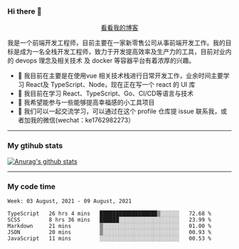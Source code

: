 ### Hi there 👋

<p align="center">
  <a href="https://real-jacket.github.io/">看看我的博客</a>
</p>

我是一个前端开发工程师，目前主要在一家新零售公司从事前端开发工作。我的目标是成为一名全栈开发工程师，致力于开发提高效率及生产力的工具，目前对业内的 devops 理念及相关技术 及 docker 等容器平台有着浓厚的兴趣。

- 🔭 我目前在主要是在使用vue 相关技术栈进行日常开发工作，业余时间主要学习 React及 TypeScript、Node，现在正在写一个 react 的 UI 库 
- 🌱 我目前在学习 React、TypeScript、Go、CI/CD等语言与技术
- 👯 我希望能参与一些能够提高幸福感的小工具项目
- 💬 我们可以一起交流学习，可以通过在这个 profile 仓库提 issue 联系我，或者加我的微信(wechat：ke1762982273）

***

### My gtihub stats

[![Anurag's github stats](https://github-readme-stats.vercel.app/api?username=real-jacket)](https://github.com/anuraghazra/github-readme-stats)

***

### My code time

<!--START_SECTION:waka-->
```text
Week: 03 August, 2021 - 09 August, 2021

TypeScript   26 hrs 4 mins   ██████████████████▒░░░░░░   72.68 % 
SCSS         8 hrs 36 mins   ██████░░░░░░░░░░░░░░░░░░░   23.99 % 
Markdown     21 mins         ▒░░░░░░░░░░░░░░░░░░░░░░░░   01.00 % 
JSON         20 mins         ▒░░░░░░░░░░░░░░░░░░░░░░░░   00.93 % 
JavaScript   11 mins         ░░░░░░░░░░░░░░░░░░░░░░░░░   00.53 % 
```
<!--END_SECTION:waka-->
